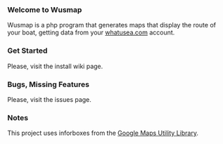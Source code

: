 ### Welcome to Wusmap

Wusmap is a php program that generates maps that display the route of your boat, getting data from your [whatusea.com](http://www.whatusea.com/) account.

### Get Started

Please, visit the install wiki page.

### Bugs, Missing Features

Please, visit the issues page.

### Notes

This project uses inforboxes from the [Google Maps Utility Library](http://google-maps-utility-library-v3.googlecode.com/).